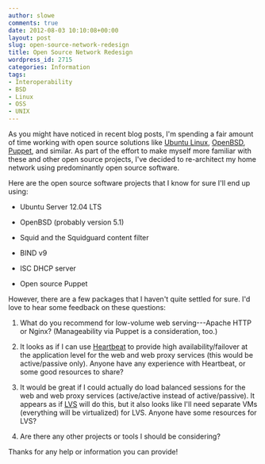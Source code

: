 ```yaml
---
author: slowe
comments: true
date: 2012-08-03 10:10:08+00:00
layout: post
slug: open-source-network-redesign
title: Open Source Network Redesign
wordpress_id: 2715
categories: Information
tags:
- Interoperability
- BSD
- Linux
- OSS
- UNIX
---
```


As you might have noticed in recent blog posts, I'm spending a fair amount of time working with open source solutions like [Ubuntu Linux](http://www.ubuntu.com/), [OpenBSD](http://www.openbsd.org/), [Puppet](http://puppetlabs.com/puppet/puppet-open-source/), and similar. As part of the effort to make myself more familiar with these and other open source projects, I've decided to re-architect my home network using predominantly open source software.

Here are the open source software projects that I know for sure I'll end up using:

* Ubuntu Server 12.04 LTS

* OpenBSD (probably version 5.1)

* Squid and the Squidguard content filter

* BIND v9

* ISC DHCP server

* Open source Puppet

However, there are a few packages that I haven't quite settled for sure. I'd love to hear some feedback on these questions:

1. What do you recommend for low-volume web serving---Apache HTTP or Nginx? (Manageability via Puppet is a consideration, too.)

2. It looks as if I can use [Heartbeat](http://www.linux-ha.org/wiki/Heartbeat) to provide high availability/failover at the application level for the web and web proxy services (this would be active/passive only). Anyone have any experience with Heartbeat, or some good resources to share?

3. It would be great if I could actually do load balanced sessions for the web and web proxy services (active/active instead of active/passive). It appears as if [LVS](http://www.linuxvirtualserver.org/) will do this, but it also looks like I'll need separate VMs (everything will be virtualized) for LVS. Anyone have some resources for LVS?

4. Are there any other projects or tools I should be considering?

Thanks for any help or information you can provide!
